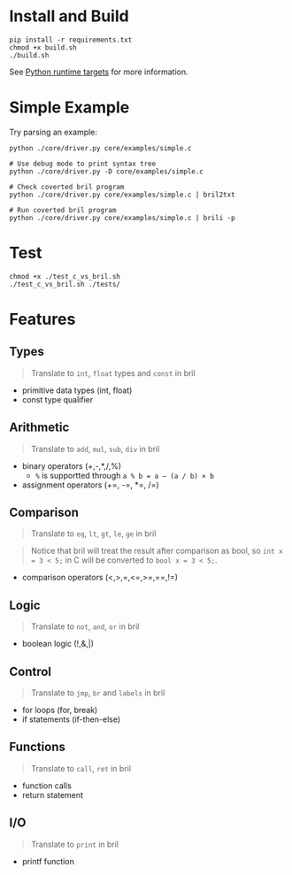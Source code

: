 # Install and Build

```
pip install -r requirements.txt
chmod +x build.sh
./build.sh
```

See [Python runtime targets](https://github.com/antlr/antlr4/blob/master/doc/python-target.md) for more information.

# Simple Example

Try parsing an example:

```
python ./core/driver.py core/examples/simple.c

# Use debug mode to print syntax tree
python ./core/driver.py -D core/examples/simple.c

# Check coverted bril program
python ./core/driver.py core/examples/simple.c | bril2txt

# Run coverted bril program
python ./core/driver.py core/examples/simple.c | brili -p
```

# Test

```
chmod +x ./test_c_vs_bril.sh
./test_c_vs_bril.sh ./tests/
```

# Features

## Types

> Translate to `int`, `float` types and `const` in bril

- primitive data types (int, float)
- const type qualifier

## Arithmetic

> Translate to `add`, `mul`, `sub`, `div` in bril

- binary operators (+,-,*,/,%)
    - `%` is supportted through `a % b = a − (a / b) × b`
- assignment operators (+=, -=, *=, /=)


## Comparison

> Translate to `eq`, `lt`, `gt`, `le`, `ge` in bril

> Notice that bril will treat the result after comparison as bool, so `int x = 3 < 5;` in C will be converted to `bool x = 3 < 5;`.

- comparison operators (<,>,=,<=,>=,==,!=)

## Logic

> Translate to `not`, `and`, `or` in bril

- boolean logic (!,&,|)

## Control

> Translate to `jmp`, `br` and `labels` in bril

- for loops (for, break)
- if statements (if-then-else)

## Functions

> Translate to `call`, `ret` in bril

- function calls
- return statement

## I/O

> Translate to `print` in bril

- printf function
